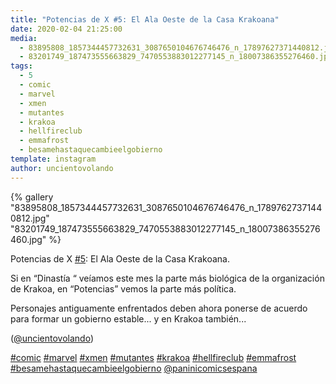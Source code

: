 ```yaml
---
title: "Potencias de X #5: El Ala Oeste de la Casa Krakoana"
date: 2020-02-04 21:25:00
media: 
  - 83895808_1857344457732631_3087650104676746476_n_17897627371440812.jpg
  - 83201749_187473555663829_7470553883012277145_n_18007386355276460.jpg
tags: 
  - 5
  - comic
  - marvel
  - xmen
  - mutantes
  - krakoa
  - hellfireclub
  - emmafrost
  - besamehastaquecambieelgobierno
template: instagram
author: uncientovolando
---
```


{% gallery "83895808_1857344457732631_3087650104676746476_n_17897627371440812.jpg" "83201749_187473555663829_7470553883012277145_n_18007386355276460.jpg" %}

Potencias de X [#5](/etiquetas/5): El Ala Oeste de la Casa Krakoana.

Si en “Dinastía “ veíamos este mes la parte más biológica de la organización de Krakoa, en “Potencias” vemos la parte más política.

Personajes antiguamente enfrentados deben ahora ponerse de acuerdo para formar un gobierno estable... y en Krakoa también...

([@uncientovolando](https://instagram.com/uncientovolando))

[#comic](/etiquetas/comic) [#marvel](/etiquetas/marvel) [#xmen](/etiquetas/xmen) [#mutantes](/etiquetas/mutantes) [#krakoa](/etiquetas/krakoa) [#hellfireclub](/etiquetas/hellfireclub) [#emmafrost](/etiquetas/emmafrost) [#besamehastaquecambieelgobierno](/etiquetas/besamehastaquecambieelgobierno) [@paninicomicsespana](https://instagram.com/paninicomicsespana)
